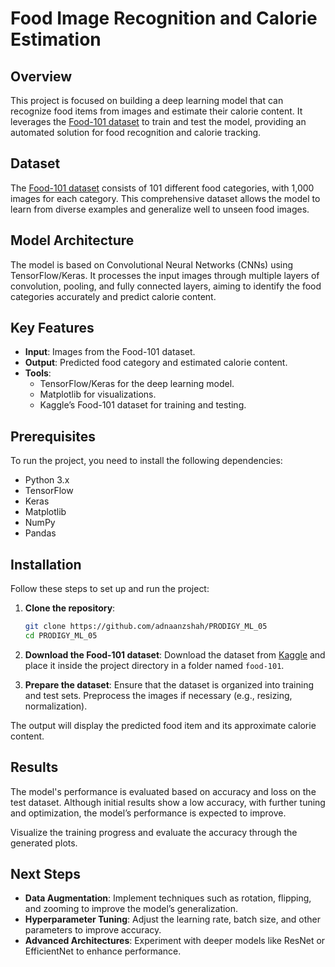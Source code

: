 
# Food Image Recognition and Calorie Estimation

## Overview

This project is focused on building a deep learning model that can recognize food items from images and estimate their calorie content. It leverages the [Food-101 dataset](https://www.kaggle.com/dansbecker/food-101) to train and test the model, providing an automated solution for food recognition and calorie tracking.

## Dataset

The [Food-101 dataset](https://www.kaggle.com/dansbecker/food-101) consists of 101 different food categories, with 1,000 images for each category. This comprehensive dataset allows the model to learn from diverse examples and generalize well to unseen food images.

## Model Architecture

The model is based on Convolutional Neural Networks (CNNs) using TensorFlow/Keras. It processes the input images through multiple layers of convolution, pooling, and fully connected layers, aiming to identify the food categories accurately and predict calorie content.

## Key Features

- **Input**: Images from the Food-101 dataset.
- **Output**: Predicted food category and estimated calorie content.
- **Tools**:
  - TensorFlow/Keras for the deep learning model.
  - Matplotlib for visualizations.
  - Kaggle’s Food-101 dataset for training and testing.

## Prerequisites

To run the project, you need to install the following dependencies:

- Python 3.x
- TensorFlow
- Keras
- Matplotlib
- NumPy
- Pandas


## Installation

Follow these steps to set up and run the project:

1. **Clone the repository**:
   ```bash
   git clone https://github.com/adnaanzshah/PRODIGY_ML_05
   cd PRODIGY_ML_05
   ```

2. **Download the Food-101 dataset**:
   Download the dataset from [Kaggle](https://www.kaggle.com/dansbecker/food-101) and place it inside the project directory in a folder named `food-101`.

3. **Prepare the dataset**:
   Ensure that the dataset is organized into training and test sets. Preprocess the images if necessary (e.g., resizing, normalization).

The output will display the predicted food item and its approximate calorie content.

## Results

The model's performance is evaluated based on accuracy and loss on the test dataset. Although initial results show a low accuracy, with further tuning and optimization, the model’s performance is expected to improve.

Visualize the training progress and evaluate the accuracy through the generated plots.

## Next Steps

- **Data Augmentation**: Implement techniques such as rotation, flipping, and zooming to improve the model’s generalization.
- **Hyperparameter Tuning**: Adjust the learning rate, batch size, and other parameters to improve accuracy.
- **Advanced Architectures**: Experiment with deeper models like ResNet or EfficientNet to enhance performance.

